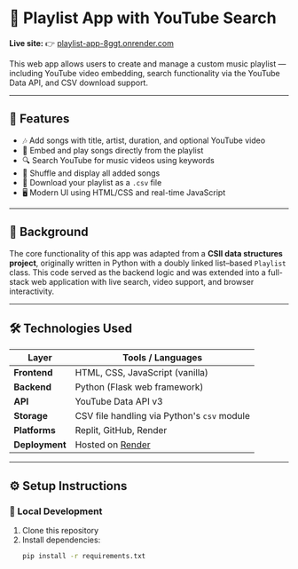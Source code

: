 # 🎵 Playlist App with YouTube Search  
**Live site:** 👉 [playlist-app-8ggt.onrender.com](https://playlist-app-8ggt.onrender.com/)

This web app allows users to create and manage a custom music playlist — including YouTube video embedding, search functionality via the YouTube Data API, and CSV download support.

---

## 🚀 Features

- 🎶 Add songs with title, artist, duration, and optional YouTube video  
- 🎥 Embed and play songs directly from the playlist  
- 🔍 Search YouTube for music videos using keywords  
- 🔀 Shuffle and display all added songs  
- 💾 Download your playlist as a `.csv` file  
- 🖥️ Modern UI using HTML/CSS and real-time JavaScript  

---

## 🧠 Background

The core functionality of this app was adapted from a **CSII data structures project**, originally written in Python with a doubly linked list–based `Playlist` class. This code served as the backend logic and was extended into a full-stack web application with live search, video support, and browser interactivity.

---

## 🛠 Technologies Used

| Layer        | Tools / Languages                           |
|--------------|----------------------------------------------|
| **Frontend** | HTML, CSS, JavaScript (vanilla)              |
| **Backend**  | Python (Flask web framework)                 |
| **API**      | YouTube Data API v3                          |
| **Storage**  | CSV file handling via Python's `csv` module  |
| **Platforms**| Replit, GitHub, Render                       |
| **Deployment**| Hosted on [Render](https://render.com/)     |

---

## ⚙️ Setup Instructions

### 🔧 Local Development
1. Clone this repository  
2. Install dependencies:
   ```bash
   pip install -r requirements.txt
